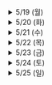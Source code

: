 <details><summary>5/19 (월)</summary> - [ ] VS Code 설치 & Python 세팅 - “Python”, “Code Runner” 플러그인 설치 - [ ] Python 설치 확인 (`python3 --version`) - [ ] `hello.py` 생성 → `print("Hello, World!")` 실행 - [ ] Git 커밋 & 푸시 (`git add .` → `git commit -m "Hello World"` → `git push`) </details> <details><summary>5/20 (화)</summary> - [ ] 변수 & 자료형 연습 - `age = 25`, `name = "Rick"` - `sum = age + 5` 등 간단 계산 - [ ] 사용자 입력 처리 스크립트 (`input()`) 작성 - [ ] `variables.py` 커밋 & 푸시 </details> <details><summary>5/21 (수)</summary> - [ ] 조건문(if/elif/else) 실습 - 짝수/홀수 판별 - 점수에 따른 합격/불합격 출력 - [ ] 연습 문제 2개 구현 - [ ] `conditionals.py` 커밋 & 푸시 </details> <details><summary>5/22 (목)</summary> - [ ] 반복문(for, while) 실습 - `for i in range(1,6): print(i)` - `while` 카운터 구현 - [ ] 연습 문제 2개 - 1~100 합 구하기 - 문자열 문자 하나씩 출력 - [ ] `loops.py` 커밋 & 푸시 </details> <details><summary>5/23 (금)</summary> - [ ] 함수 정의 & 호출 - `def add(a,b): return a+b` - `def my_max(a,b): …` - [ ] 연습 문제 2개 - 팩토리얼 계산 함수 - 절댓값 반환 함수 - [ ] `functions.py` 커밋 & 푸시 </details> <details><summary>5/24 (토)</summary> - [ ] 리스트(List) 기본 - 생성·인덱싱·슬라이싱 - [ ] 리스트 활용 예제 - 최대/최소값 찾기 - 리스트 컴프리헨션 - [ ] `lists.py` 커밋 & 푸시 </details> <details><summary>5/25 (일)</summary> - [ ] 콘솔 계산기 프로젝트 완성 - 덧셈·뺄셈·곱셈·나눗셈 - 사용자 입력 처리 & 예외처리 - [ ] 코드 리뷰 & 주석 추가 - [ ] README에 “오늘 배운 내용 요약” 작성 - [ ] `calculator.py` & `README.md` 커밋 → 푸시 </details>






